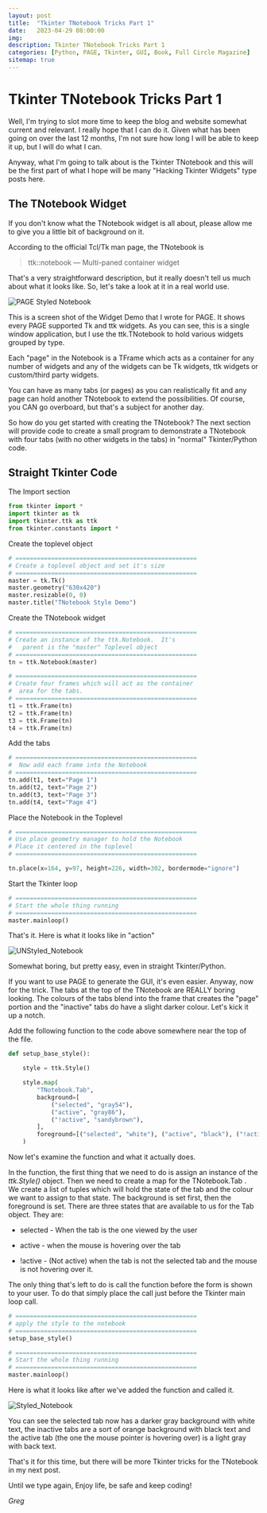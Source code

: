```yaml
---
layout: post
title:  "Tkinter TNotebook Tricks Part 1"
date:   2023-04-29 08:00:00
img: 
description: Tkinter TNotebook Tricks Part 1
categories: [Python, PAGE, Tkinter, GUI, Book, Full Circle Magazine]
sitemap: true
---
```


# Tkinter TNotebook Tricks Part 1

Well, I'm trying to slot more time to keep the blog and website somewhat current and relevant.  I really hope that I can do it.  Given what has been going on over the last 12 months, I'm not sure how long I will be able to keep it up, but I will do what I can.

Anyway, what I'm going to talk about is the Tkinter TNotebook and this will be the first part of what I hope will be many "Hacking Tkinter Widgets" type posts here.

## The TNotebook Widget

If you don't know what the TNotebook widget is all about, please allow me to give you a little bit of background on it.

According to the official Tcl/Tk man page, the TNotebook is 

>  ttk::notebook — Multi-paned container widget

That's a very straightforward description, but it really doesn't tell us much about what it looks like.  So, let's take a look at it in a real world use.

![PAGE Styled Notebook](https://github.com/thedesignatedgeek/thedesignatedgeek.github.io/blob/master/assets/images/PAGEWidgetDemo1.png)

This is a screen shot of the Widget Demo that I wrote for PAGE.  It shows every PAGE supported Tk and ttk widgets.  As you can see, this is a single window application, but I use the ttk.TNotebook to hold various widgets grouped by type.  

Each "page" in the Notebook is a TFrame which acts as a container for any number of widgets and any of the widgets can be Tk widgets, ttk widgets or custom/third party widgets.  

You can have as many tabs (or pages) as you can realistically fit and any page can hold another TNotebook to extend the possibilities.  Of course, you CAN go overboard, but that's a subject for another day.

So how do you get started with creating the TNotebook?  The next section will provide code to create a small program to demonstrate a TNotebook with four tabs (with no other widgets in the tabs) in "normal" Tkinter/Python code.

## Straight Tkinter Code

The Import section

```python
from tkinter import *
import tkinter as tk
import tkinter.ttk as ttk
from tkinter.constants import *
```

Create the toplevel object

```python
# ===================================================
# Create a toplevel object and set it's size
# ===================================================
master = tk.Tk()
master.geometry("630x420")
master.resizable(0, 0)
master.title("TNotebook Style Demo")
```

Create the TNotebook widget

```python
# ===================================================
# Create an instance of the ttk.Notebook.  It's
#   parent is the "master" Toplevel object
# ===================================================
tn = ttk.Notebook(master)

# ===================================================
# Create four frames which will act as the container
#  area for the tabs.
# ===================================================
t1 = ttk.Frame(tn)
t2 = ttk.Frame(tn)
t3 = ttk.Frame(tn)
t4 = ttk.Frame(tn)
```

Add the tabs

```python
# ===================================================
#  Now add each frame into the Notebook
# ===================================================
tn.add(t1, text="Page 1")
tn.add(t2, text="Page 2")
tn.add(t3, text="Page 3")
tn.add(t4, text="Page 4")
```

Place the Notebook in the Toplevel

```python
# ===================================================
# Use place geometry manager to hold the Notebook
# Place it centered in the toplevel
# ===================================================

tn.place(x=164, y=97, height=226, width=302, bordermode="ignore")
```

Start the Tkinter loop

```python
# ===================================================
# Start the whole thing running
# ===================================================
master.mainloop()
```

That's it.  Here is what it looks like in "action"

![UNStyled_Notebook](https://github.com/thedesignatedgeek/thedesignatedgeek.github.io/blob/master/assets/images/TNotebookStyleDemoRaw.png)

Somewhat boring, but pretty easy, even in straight Tkinter/Python.

If you want to use PAGE to generate the GUI, it's even easier.
Anyway, now for the trick.  The tabs at the top of the TNotebook are REALLY boring looking.  The colours of the tabs blend into the frame that creates the "page" portion and the "inactive" tabs do have a slight darker colour.  Let's kick it up a notch.

Add the following function to the code above somewhere near the top of the file.

```python
def setup_base_style():

    style = ttk.Style()

    style.map(
        "TNotebook.Tab",
        background=[
            ("selected", "gray54"),
            ("active", "gray86"),
            ("!active", "sandybrown"),
        ],
        foreground=[("selected", "white"), ("active", "black"), ("!active", "black")],
    )
```

Now let's examine the function and what it actually does.

In the function, the first thing that we need to do is assign an instance of the *ttk.Style()* object.  Then we need to create a map for the TNotebook.Tab .  We create a list of tuples which will hold the state of the tab and the colour we want to assign to that state.  The background is set first, then the foreground is set.  There are three states that are available to us for the Tab object.  They are:

- selected - When the tab is the one viewed by the user

- active - when the mouse is hovering over the tab

- !active - (Not active) when the tab is not the selected tab and the mouse is not hovering over it.

The only thing that's left to do is call the function before the form is shown to your user.   To do that simply place the call just before the Tkinter main loop call.

```python
# ===================================================
# apply the style to the notebook
# ===================================================
setup_base_style()

# ===================================================
# Start the whole thing running
# ===================================================
master.mainloop()
```

Here is what it looks like after we've added the function and called it.

![Styled_Notebook](https://github.com/thedesignatedgeek/thedesignatedgeek.github.io/blob/master/assets/images/TNotebookStyleDemo1.png)

You can see the selected tab now has a darker gray background with white text, the inactive tabs are a sort of orange background with black text and the active tab (the one the mouse pointer is hovering over) is a light gray with back text.

That's it for this time, but there will be more Tkinter tricks for the TNotebook in my next post.

Until we type again, Enjoy life, be safe and keep coding!

*Greg*
